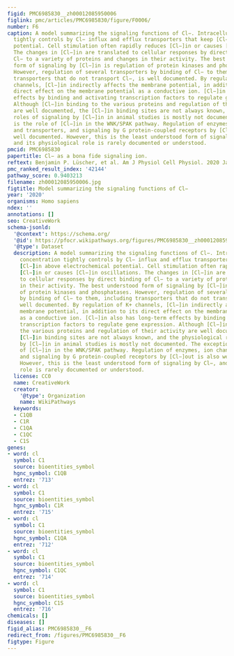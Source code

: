```yaml
---
figid: PMC6985830__zh00012085950006
figlink: pmc/articles/PMC6985830/figure/F0006/
number: F6
caption: A model summarizing the signaling functions of Cl−. Intracellular Cl− concentration
  tightly controls by Cl− influx and efflux transporters that keep [Cl−]in above electrochemical
  potential. Cell stimulation often rapidly reduces [Cl−]in or causes [Cl−]in oscillations.
  The changes in [Cl−]in are translated to cellular responses by direct binding of
  Cl− to a variety of proteins and changes in their activity. The best understood
  form of signaling by [Cl−]in is regulation of protein kinases and phosphatases.
  However, regulation of several transporters by binding of Cl− to them, including
  transporters that do not transport Cl−, is well documented. By regulation of K+
  channels, [Cl−]in indirectly affects the membrane potential, in addition to its
  direct effect on the membrane potential as a conductive ion. [Cl−]in also has long-term
  effects by binding and activating transcription factors to regulate gene expression.
  Although [Cl−]in binding to the various proteins and regulation of their activity
  are well documented, the [Cl−]in binding sites are not always known, and the physiological
  roles of signaling by [Cl−]in in animal studies is mostly not documented. The exception
  is the role of [Cl−]in in the WNK/SPAK pathway. Regulation of enzymes, ion channels
  and transporters, and signaling by G protein-coupled receptors by [Cl−]out is also
  well documented. However, this is the least understood form of signaling by Cl−,
  and its physiological role is rarely documented or understood.
pmcid: PMC6985830
papertitle: Cl− as a bona fide signaling ion.
reftext: Benjamin P. Lüscher, et al. Am J Physiol Cell Physiol. 2020 Jan 1;318(1):C125-C136.
pmc_ranked_result_index: '42144'
pathway_score: 0.9403213
filename: zh00012085950006.jpg
figtitle: Model summarizing the signaling functions of Cl−
year: '2020'
organisms: Homo sapiens
ndex: ''
annotations: []
seo: CreativeWork
schema-jsonld:
  '@context': https://schema.org/
  '@id': https://pfocr.wikipathways.org/figures/PMC6985830__zh00012085950006.html
  '@type': Dataset
  description: A model summarizing the signaling functions of Cl−. Intracellular Cl−
    concentration tightly controls by Cl− influx and efflux transporters that keep
    [Cl−]in above electrochemical potential. Cell stimulation often rapidly reduces
    [Cl−]in or causes [Cl−]in oscillations. The changes in [Cl−]in are translated
    to cellular responses by direct binding of Cl− to a variety of proteins and changes
    in their activity. The best understood form of signaling by [Cl−]in is regulation
    of protein kinases and phosphatases. However, regulation of several transporters
    by binding of Cl− to them, including transporters that do not transport Cl−, is
    well documented. By regulation of K+ channels, [Cl−]in indirectly affects the
    membrane potential, in addition to its direct effect on the membrane potential
    as a conductive ion. [Cl−]in also has long-term effects by binding and activating
    transcription factors to regulate gene expression. Although [Cl−]in binding to
    the various proteins and regulation of their activity are well documented, the
    [Cl−]in binding sites are not always known, and the physiological roles of signaling
    by [Cl−]in in animal studies is mostly not documented. The exception is the role
    of [Cl−]in in the WNK/SPAK pathway. Regulation of enzymes, ion channels and transporters,
    and signaling by G protein-coupled receptors by [Cl−]out is also well documented.
    However, this is the least understood form of signaling by Cl−, and its physiological
    role is rarely documented or understood.
  license: CC0
  name: CreativeWork
  creator:
    '@type': Organization
    name: WikiPathways
  keywords:
  - C1QB
  - C1R
  - C1QA
  - C1QC
  - C1S
genes:
- word: cl
  symbol: C1
  source: bioentities_symbol
  hgnc_symbol: C1QB
  entrez: '713'
- word: cl
  symbol: C1
  source: bioentities_symbol
  hgnc_symbol: C1R
  entrez: '715'
- word: cl
  symbol: C1
  source: bioentities_symbol
  hgnc_symbol: C1QA
  entrez: '712'
- word: cl
  symbol: C1
  source: bioentities_symbol
  hgnc_symbol: C1QC
  entrez: '714'
- word: cl
  symbol: C1
  source: bioentities_symbol
  hgnc_symbol: C1S
  entrez: '716'
chemicals: []
diseases: []
figid_alias: PMC6985830__F6
redirect_from: /figures/PMC6985830__F6
figtype: Figure
---
```

